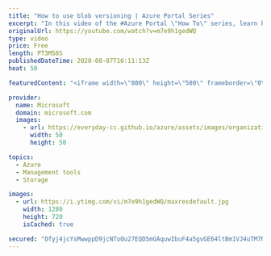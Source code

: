 ```yaml
---
title: "How to use blob versioning | Azure Portal Series"
excerpt: "In this video of the #Azure Portal \"How To\" series, learn how to automatically maintain previous versions of your blob and restore an earlier version of your blob if it is erroneously modified or deleted.   Try out these features in the Azure portal: https://portal.azure.com  Keep connected on Twitter:"
originalUrl: https://youtube.com/watch?v=m7e9h1gedWQ
type: video
price: Free
length: PT3M58S
publishedDateTime: 2020-08-07T16:11:13Z
heat: 50

featuredContent: "<iframe width=\"800\" height=\"500\" frameborder=\"0\" src=\"https://www.youtube.com/embed/m7e9h1gedWQ\" allow=\"accelerometer; autoplay; encrypted-media; gyroscope; picture-in-picture\" allowfullscreen></iframe>"

provider:
  name: Microsoft
  domain: microsoft.com
  images:
    - url: https://everyday-cc.github.io/azure/assets/images/organizations/microsoft.com-50x50.jpg
      width: 50
      height: 50

topics:
  - Azure
  - Management tools
  - Storage

images:
  - url: https://i.ytimg.com/vi/m7e9h1gedWQ/maxresdefault.jpg
    width: 1280
    height: 720
    isCached: true

secured: "Ofyj4jcYsMwwppD9jcNToOu27EQD5mGAquwIbuF4a5gvGE64ltBm1VJ4uTM7N7bp2TlxpwhpGw5LmDmn8X8j39egzJG1jTAwPIPKBoXJV5C0G9fKwy1jDKnJTAG3aXMb5F7iusN311aznOfRTnwdTqtIiFLuBn58tOcgS8yAP8tpt5OxaFARqxWV18M7e40mArdetjby0LCEXSW38LND34U2LAnb9TWVwDN1jGxheej2PV10vLe+7PdfJwNE9JnK+ttkuI67Saqgq/mZLSM3ACAgsGxQfbwSaYJYSg7/y4V/McsKDvLgtpU8cH6Rs6xNtF8n4rCoL6d/WR3TmlNozmabLJG2tjy/2HfLX8ltSUzG0Tp0WL5LqOwcC6L3tDlO5TmaCJjMeTLGuwK3qUYSqYqjXBiHEbnRMbRXSRCLiyM=;5fieJjX9abkbUktP5NIe/w=="
---
```


